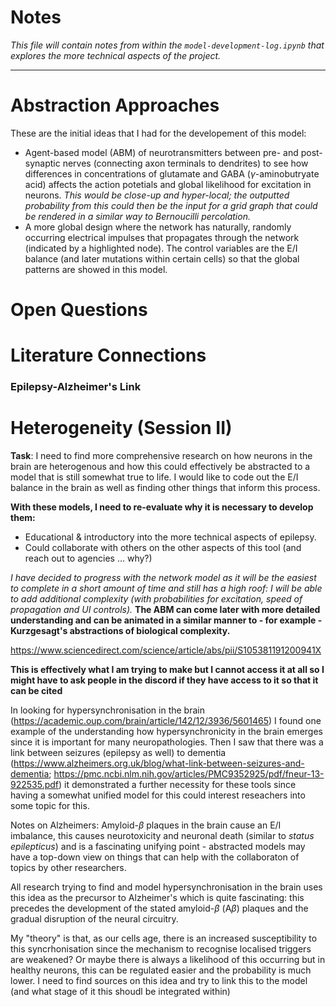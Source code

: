 # Notes
*This file will contain notes from within the `model-development-log.ipynb` that explores the more technical aspects of the project.*

----
# Abstraction Approaches
These are the initial ideas that I had for the developement of this model:
- Agent-based model (ABM) of neurotransmitters between pre- and post- synaptic nerves (connecting axon terminals to dendrites) to see how differences in concentrations of glutamate and GABA ($\gamma$-aminobutryate acid) affects the action potetials and global likelihood for excitation in neurons. *This would be close-up and hyper-local; the outputted probability from this could then be the input for a grid graph that could be rendered in a similar way to Bernoucilli percolation.*
- A more global design where the network has naturally, randomly occurring electrical impulses that propagates through the network (indicated by a highlighted node). The control variables are the E/I balance (and later mutations within certain cells) so that the global patterns are showed in this model.

# Open Questions

# Literature Connections
### Epilepsy-Alzheimer's Link

# Heterogeneity (Session II)
**Task**: I need to find more comprehensive research on how neurons in the brain are heterogenous and how this could effectively be abstracted to a model that is still somewhat true to life. I would like to code out the E/I balance in the brain as well as finding other things that inform this process. 









**With these models, I need to re-evaluate why it is necessary to develop them:**
- Educational & introductory into the more technical aspects of epilepsy.
- Could collaborate with others on the other aspects of this tool (and reach out to agencies ... why?)


*I have decided to progress with the network model as it will be the easiest to complete in a short amount of time and still has a high roof: I will be able to add additional complexity (with probabilities for excitation, speed of propagation and UI controls).* **The ABM can come later with more detailed understanding and can be animated in a similar manner to - for example - Kurzgesagt's abstractions of biological complexity.**

https://www.sciencedirect.com/science/article/abs/pii/S105381191200941X

**This is effectively what I am trying to make but I cannot access it at all so I might have to ask people in the discord if they have access to it so that it can be cited**

In looking for hypersynchronisation in the brain (https://academic.oup.com/brain/article/142/12/3936/5601465) I found one example of the understanding how hypersynchronicity in the brain emerges since it is important for many neuropathologies. Then I saw that there was a link between seizures (epilepsy as well) to dementia (https://www.alzheimers.org.uk/blog/what-link-between-seizures-and-dementia; https://pmc.ncbi.nlm.nih.gov/articles/PMC9352925/pdf/fneur-13-922535.pdf) it demonstrated a further necessity for these tools since having a somewhat unified model for this could interest reseachers into some topic for this.

Notes on Alzheimers:
Amyloid-$\beta$ plaques in the brain cause an E/I imbalance, this causes neurotoxicity and neuronal death (similar to *status epilepticus*) and is a fascinating unifying point - abstracted models may have a top-down view on things that can help with the collaboraton of topics by other researchers.

All research trying to find and model hypersynchronisation in the brain uses this idea as the precursor to Alzheimer's which is quite fascinating: this precedes the development of the stated amyloid-$\beta$ (A$\beta$) plaques and the gradual disruption of the neural circuitry.


My "theory" is that, as our cells age, there is an increased susceptibility to this syncrhonisation since the mechanism to recognise localised triggers are weakened? Or maybe there is always a likelihood of this occurring but in healthy neurons, this can be regulated easier and the probability is much lower. I need to find sources on this idea and try to link this to the model (and what stage of it this shoudl be integrated within)
